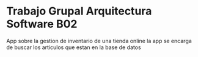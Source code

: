 # Trabajo Grupal Arquitectura Software B02
App sobre la gestion de inventario de una tienda online la app se encarga de buscar los articulos que estan en la base de datos
